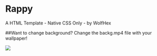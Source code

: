 # Rappy
A HTML Template - Native CSS Only - by WolfHex

##Want to change background?
Change the backg.mp4 file with your wallpaper!

<img src="prev.mov">
